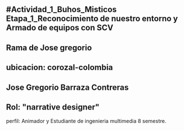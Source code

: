 #Actividad_1_Buhos_Misticos
Etapa_1_Reconocimiento de nuestro entorno y Armado de equipos con SCV
---
Rama de Jose gregorio
--
ubicacion: corozal-colombia
-
Jose Gregorio Barraza Contreras
-
Rol: "narrative designer"
-
perfil: Animador y Estudiante de ingenieria multimedia 8 semestre.
